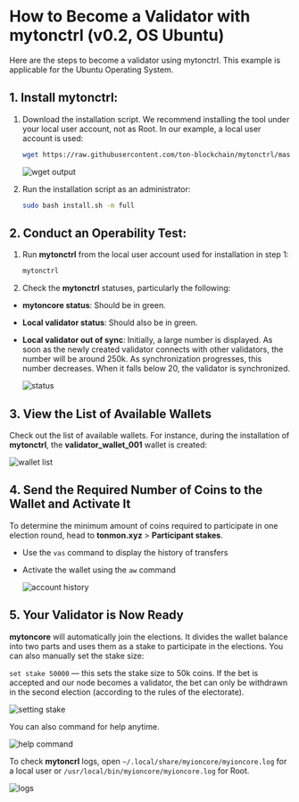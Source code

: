 # How to Become a Validator with mytonctrl (v0.2, OS Ubuntu)

Here are the steps to become a validator using mytonctrl. This example is applicable for the Ubuntu Operating System.

## 1. Install mytonctrl:

1. Download the installation script. We recommend installing the tool under your local user account, not as Root. In our example, a local user account is used:

    ```sh
    wget https://raw.githubusercontent.com/ton-blockchain/mytonctrl/master/scripts/install.sh
    ```

    ![wget output](https://raw.githubusercontent.com/ton-blockchain/mytonctrl/master/screens/manual-ubuntu_wget-ls_ru.png)

2. Run the installation script as an administrator:

    ```sh
    sudo bash install.sh -m full
    ```

## 2. Conduct an Operability Test:

1. Run **mytonctrl** from the local user account used for installation in step 1:

    ```sh
    mytonctrl
    ```

2. Check the **mytonctrl** statuses, particularly the following:

* **mytoncore status**: Should be in green.
* **Local validator status**: Should also be in green.
* **Local validator out of sync**: Initially, a large number is displayed. As soon as the newly created validator connects with other validators, the number will be around 250k. As synchronization progresses, this number decreases. When it falls below 20, the validator is synchronized.

    ![status](https://raw.githubusercontent.com/ton-blockchain/mytonctrl/master/screens/mytonctrl-status.png)


## 3. View the List of Available Wallets

Check out the list of available wallets. For instance, during the installation of **mytonctrl**, the **validator_wallet_001** wallet is created:

![wallet list](https://raw.githubusercontent.com/ton-blockchain/mytonctrl/master/screens/manual-ubuntu_mytonctrl-wl_ru.png)

## 4. Send the Required Number of Coins to the Wallet and Activate It

To determine the minimum amount of coins required to participate in one election round, head to **tonmon.xyz** > **Participant stakes**. 

* Use the `vas` command to display the history of transfers
* Activate the wallet using the `aw` command 

    ![account history](https://raw.githubusercontent.com/ton-blockchain/mytonctrl/master/screens/manual-ubuntu_mytonctrl-vas-aw_ru.png)

## 5. Your Validator is Now Ready

**mytoncore** will automatically join the elections. It divides the wallet balance into two parts and uses them as a stake to participate in the elections. You can also manually set the stake size:

`set stake 50000` — this sets the stake size to 50k coins. If the bet is accepted and our node becomes a validator, the bet can only be withdrawn in the second election (according to the rules of the electorate).

![setting stake](https://raw.githubusercontent.com/ton-blockchain/mytonctrl/master/screens/manual-ubuntu_mytonctrl-set_ru.png)

You can also command for help anytime.

![help command](https://raw.githubusercontent.com/ton-blockchain/mytonctrl/master/screens/manual-ubuntu_mytonctrl-help_ru.png)

To check **mytoncrl** logs, open `~/.local/share/myioncore/myioncore.log` for a local user or `/usr/local/bin/myioncore/myioncore.log` for Root.

![logs](https://raw.githubusercontent.com/ton-blockchain/mytonctrl/master/screens/manual-ubuntu_mytoncore-log.png)
